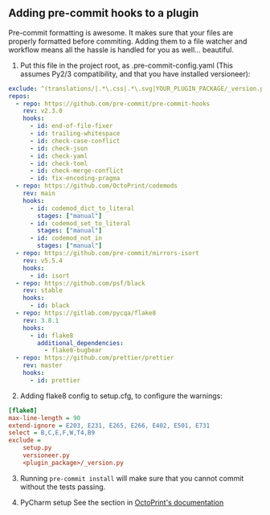 ## Adding pre-commit hooks to a plugin

Pre-commit formatting is awesome. It makes sure that your files are properly formatted before commiting. 
Adding them to a file watcher and workflow means all the hassle is handled for you as well... beautiful.

1. Put this file in the project root, as .pre-commit-config.yaml (This assumes Py2/3 compatibility, and that you have installed versioneer):
```yaml
exclude: ^(translations/|.*\.css|.*\.svg|YOUR_PLUGIN_PACKAGE/_version.py|versioneer.py)
repos:
  - repo: https://github.com/pre-commit/pre-commit-hooks
    rev: v2.3.0
    hooks:
      - id: end-of-file-fixer
      - id: trailing-whitespace
      - id: check-case-conflict
      - id: check-json
      - id: check-yaml
      - id: check-toml
      - id: check-merge-conflict
      - id: fix-encoding-pragma
  - repo: https://github.com/OctoPrint/codemods
    rev: main
    hooks:
      - id: codemod_dict_to_literal
        stages: ["manual"]
      - id: codemod_set_to_literal
        stages: ["manual"]
      - id: codemod_not_in
        stages: ["manual"]
  - repo: https://github.com/pre-commit/mirrors-isort
    rev: v5.5.4
    hooks:
      - id: isort
  - repo: https://github.com/psf/black
    rev: stable
    hooks:
      - id: black
  - repo: https://gitlab.com/pycqa/flake8
    rev: 3.8.1
    hooks:
      - id: flake8
        additional_dependencies:
          - flake8-bugbear
  - repo: https://github.com/prettier/prettier
    rev: master
    hooks:
      - id: prettier
   ```

2. Adding flake8 config to setup.cfg, to configure the warnings:
```ini
[flake8]
max-line-length = 90
extend-ignore = E203, E231, E265, E266, E402, E501, E731
select = B,C,E,F,W,T4,B9
exclude =
    setup.py
    versioneer.py
    <plugin_package>/_version.py
```

3. Running `pre-commit install` will make sure that you cannot commit without the tests passing.

4. PyCharm setup
   See the section in [OctoPrint's documentation](https://docs.octoprint.org/en/master/development/environment.html#pycharm)

